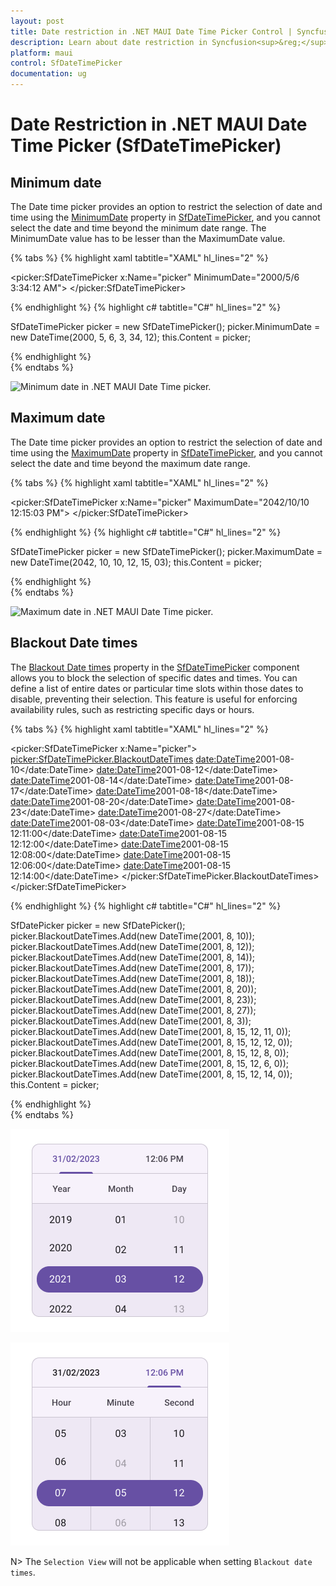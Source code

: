 ```yaml
---
layout: post
title: Date restriction in .NET MAUI Date Time Picker Control | Syncfusion<sup>&reg;</sup>
description: Learn about date restriction in Syncfusion<sup>&reg;</sup> .NET MAUI Date Time Picker (SfDateTimePicker) control and its basic features.
platform: maui
control: SfDateTimePicker
documentation: ug
---
```


# Date Restriction in .NET MAUI Date Time Picker (SfDateTimePicker)

## Minimum date
The Date time picker provides an option to restrict the selection of date and time using the [MinimumDate](https://help.syncfusion.com/cr/maui/Syncfusion.Maui.Picker.SfDateTimePicker.html#Syncfusion_Maui_Picker_SfDateTimePicker_MinimumDate) property in [SfDateTimePicker](https://help.syncfusion.com/cr/maui/Syncfusion.Maui.Picker.SfDateTimePicker.html), and you cannot select the date and time beyond the minimum date range. The MinimumDate value has to be lesser than the MaximumDate value.

{% tabs %}
{% highlight xaml tabtitle="XAML" hl_lines="2" %}

<picker:SfDateTimePicker x:Name="picker"
                         MinimumDate="2000/5/6 3:34:12 AM">
</picker:SfDateTimePicker>

{% endhighlight %}
{% highlight c# tabtitle="C#" hl_lines="2" %}

SfDateTimePicker picker = new SfDateTimePicker();
picker.MinimumDate = new DateTime(2000, 5, 6, 3, 34, 12);
this.Content = picker;

{% endhighlight %}  
{% endtabs %}

   ![Minimum date in .NET MAUI Date Time picker.](images/date-restriction/maui-date-time-picker-minimum-date.png)

## Maximum date
The Date time picker provides an option to restrict the selection of date and time using the [MaximumDate](https://help.syncfusion.com/cr/maui/Syncfusion.Maui.Picker.SfDateTimePicker.html#Syncfusion_Maui_Picker_SfDateTimePicker_MaximumDate) property in [SfDateTimePicker](https://help.syncfusion.com/cr/maui/Syncfusion.Maui.Picker.SfDateTimePicker.html), and you cannot select the date and time beyond the maximum date range.

{% tabs %}
{% highlight xaml tabtitle="XAML" hl_lines="2" %}

<picker:SfDateTimePicker x:Name="picker"
                         MaximumDate="2042/10/10 12:15:03 PM">
</picker:SfDateTimePicker>

{% endhighlight %}
{% highlight c# tabtitle="C#" hl_lines="2" %}

SfDateTimePicker picker = new SfDateTimePicker();
picker.MaximumDate = new DateTime(2042, 10, 10, 12, 15, 03);
this.Content = picker;

{% endhighlight %}  
{% endtabs %}

   ![Maximum date in .NET MAUI Date Time picker.](images/date-restriction/maui-date-time-picker-maximum-date.png)

## Blackout Date times

The [Blackout Date times](https://help.syncfusion.com/cr/maui/Syncfusion.Maui.Picker.SfDateTimePicker.html#Syncfusion_Maui_Picker_SfDateTimePicker_BlackoutDateTimes) property in the [SfDateTimePicker](https://help.syncfusion.com/cr/maui/Syncfusion.Maui.Picker.SfDateTimePicker.html) component allows you to block the selection of specific dates and times. You can define a list of entire dates or particular time slots within those dates to disable, preventing their selection. This feature is useful for enforcing availability rules, such as restricting specific days or hours.

{% tabs %}
{% highlight xaml tabtitle="XAML" hl_lines="2" %}

<picker:SfDateTimePicker x:Name="picker">
   <picker:SfDateTimePicker.BlackoutDateTimes>
      <date:DateTime>2001-08-10</date:DateTime>
      <date:DateTime>2001-08-12</date:DateTime>
      <date:DateTime>2001-08-14</date:DateTime>
      <date:DateTime>2001-08-17</date:DateTime>
      <date:DateTime>2001-08-18</date:DateTime>
      <date:DateTime>2001-08-20</date:DateTime>
      <date:DateTime>2001-08-23</date:DateTime>
      <date:DateTime>2001-08-27</date:DateTime>
      <date:DateTime>2001-08-03</date:DateTime>
      <date:DateTime>2001-08-15 12:11:00</date:DateTime>
      <date:DateTime>2001-08-15 12:12:00</date:DateTime>
      <date:DateTime>2001-08-15 12:08:00</date:DateTime>
      <date:DateTime>2001-08-15 12:06:00</date:DateTime>
      <date:DateTime>2001-08-15 12:14:00</date:DateTime>
   </picker:SfDateTimePicker.BlackoutDateTimes>
</picker:SfDateTimePicker>

{% endhighlight %}
{% highlight c# tabtitle="C#" hl_lines="2" %}

SfDatePicker picker = new SfDatePicker();
picker.BlackoutDateTimes.Add(new DateTime(2001, 8, 10));
picker.BlackoutDateTimes.Add(new DateTime(2001, 8, 12));
picker.BlackoutDateTimes.Add(new DateTime(2001, 8, 14));
picker.BlackoutDateTimes.Add(new DateTime(2001, 8, 17));
picker.BlackoutDateTimes.Add(new DateTime(2001, 8, 18));
picker.BlackoutDateTimes.Add(new DateTime(2001, 8, 20));
picker.BlackoutDateTimes.Add(new DateTime(2001, 8, 23));
picker.BlackoutDateTimes.Add(new DateTime(2001, 8, 27));
picker.BlackoutDateTimes.Add(new DateTime(2001, 8, 3));
picker.BlackoutDateTimes.Add(new DateTime(2001, 8, 15, 12, 11, 0));
picker.BlackoutDateTimes.Add(new DateTime(2001, 8, 15, 12, 12, 0));
picker.BlackoutDateTimes.Add(new DateTime(2001, 8, 15, 12, 8, 0));
picker.BlackoutDateTimes.Add(new DateTime(2001, 8, 15, 12, 6, 0));
picker.BlackoutDateTimes.Add(new DateTime(2001, 8, 15, 12, 14, 0));
this.Content = picker;

{% endhighlight %}  
{% endtabs %}

![Blackout date times day columns in .NET MAUI Date Time picker.](images/date-restriction/maui-date-time-picker-blackout-date-times-day.png)

![Blackout date times time columns in .NET MAUI Date Time picker.](images/date-restriction/maui-date-time-picker-blackout-date-times-time.png)

N> The `Selection View` will not be applicable when setting `Blackout date times`.